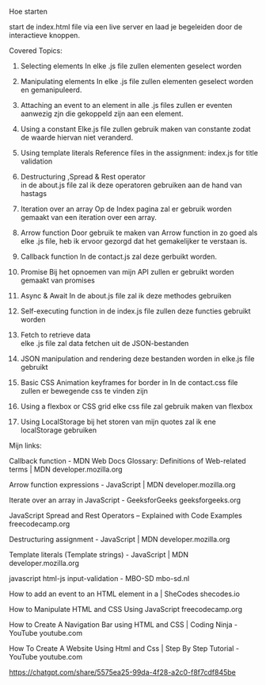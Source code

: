 Hoe starten

start de index.html file via een live server en laad je begeleiden door de interactieve knoppen.


Covered Topics:


1. Selecting elements 
In elke .js file zullen elementen geselect worden

2. Manipulating elements
In elke .js file zullen elementen geselect worden en gemanipuleerd.

3. Attaching an event to an element 
in alle .js files zullen er eventen aanwezig zjn die gekoppeld zijn aan een element.

4. Using a constant
Elke.js file zullen gebruik maken van constante zodat de waarde hiervan niet veranderd.

5. Using template literals 
Reference files in the assignment: index.js for title validation

6. Destructuring ,Spread & Rest operator  
in de about.js file zal ik deze operatoren gebruiken aan de hand van hastags

7. Iteration over an array 
Op de Index pagina zal er gebruik worden gemaakt van een iteration over een array.

8. Arrow function
Door gebruik te maken van Arrow function in zo goed als elke .js file, heb ik ervoor gezorgd dat het gemakelijker te verstaan is.

9. Callback function
In de contact.js zal deze gerbuikt worden.

11. Promise 
Bij het opnoemen van mijn API zullen er gebruikt worden gemaakt van promises

12. Async & Await
In de about.js file zal ik deze methodes gebruiken

13. Self-executing function
in de index.js file zullen deze functies gebruikt worden

16. Fetch to retrieve data  
elke .js file zal data fetchen uit de JSON-bestanden

17. JSON manipulation and rendering 
deze bestanden worden in elke.js file gebruikt

18. Basic CSS Animation keyframes for border in 
In de contact.css file zullen er bewegende css te vinden zijn

19. Using a flexbox or CSS grid
elke css file zal gebruik maken van flexbox

20. Using LocalStorage
bij het storen van mijn quotes zal ik ene localStorage gebruiken

Mijn links:

Callback function - MDN Web Docs Glossary: Definitions of Web-related terms | MDN 
developer.mozilla.org

Arrow function expressions - JavaScript | MDN
developer.mozilla.org

Iterate over an array in JavaScript - GeeksforGeeks
geeksforgeeks.org

JavaScript Spread and Rest Operators – Explained with Code Examples
freecodecamp.org

Destructuring assignment - JavaScript | MDN
developer.mozilla.org

Template literals (Template strings) - JavaScript | MDN
developer.mozilla.org

javascript html-js input-validation - MBO-SD
mbo-sd.nl

How to add an event to an HTML element in a | SheCodes
shecodes.io

How to Manipulate HTML and CSS Using JavaScript
freecodecamp.org

How to Create A Navigation Bar using HTML and CSS | Coding Ninja - YouTube
youtube.com

How To Create A Website Using Html and Css | Step By Step Tutorial - YouTube
youtube.com

https://chatgpt.com/share/5575ea25-99da-4f28-a2c0-f8f7cdf845be